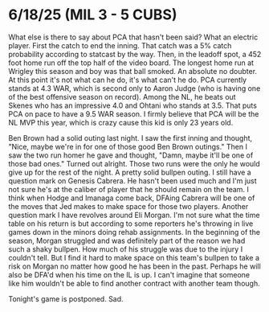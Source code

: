# 6/18/25 (MIL 3 - 5 CUBS)

What else is there to say about PCA that hasn't been said? What an electric player. First the catch to end the inning. That catch was a 5% catch probability according to statcast by the way. Then, in the leadoff spot, a 452 foot home run off the top half of the video board. The longest home run at Wrigley this season and boy was that ball smoked. An absolute no doubter. At this point it's not what can he do, it's what can't he do. PCA currently stands at 4.3 WAR, which is second only to Aaron Judge (who is having one of the best offensive season on record). Among the NL, he beats out Skenes who has an impressive 4.0 and Ohtani who stands at 3.5. That puts PCA on pace to have a 9.5 WAR season. I firmly believe that PCA will be the NL MVP this year, which is crazy cause this kid is only 23 years old. 

Ben Brown had a solid outing last night. I saw the first inning and thought, "Nice, maybe we're in for one of those good Ben Brown outings." Then I saw the two run homer he gave and thought, "Damn, maybe it'll be one of those bad ones." Turned out alright. Those two runs were the only he would give up for the rest of the night. A pretty solid bullpen outing. I still have a question mark on Genesis Cabrera. He hasn't been used much and I'm just not sure he's at the caliber of player that he should remain on the team. I think when Hodge and Imanaga come back, DFAing Cabrera will be one of the moves that Jed makes to make space for those two players. Another question mark I have revolves around Eli Morgan. I'm not sure what the time table on his return is but according to some reporters he's throwing in live games down in the minors doing rehab assignments. In the beginning of the season, Morgan struggled and was definitely part of the reason we had such a shaky bullpen. How much of his struggle was due to the injury I couldn't tell. But I find it hard to make space on this team's bullpen to take a risk on Morgan no matter how good he has been in the past. Perhaps he will also be DFA'd when his time on the IL is up. I can't imagine that someone like him wouldn't be able to find another contract with another team though. 

Tonight's game is postponed. Sad. 